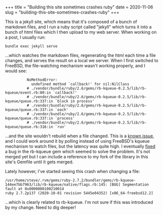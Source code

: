 +++
title = "Building this site sometimes crashes ruby"
date = 2020-11-06
slug = "building-this-site-sometimes-crashes-ruby"
+++

This is a jekyll site, which means that it's composed of a bunch of markdown files,
and I run a ruby script called "jekyll" which turns it into a bunch of html files
which I then upload to my web server. When working on a post, I usually run:
```
bundle exec jekyll serve
```
...which watches the markdown files, regenerating the
html each time a file changes, and serves the result on a local we server.
When I first switched to FreeBSD, the file-watching mechanism wasn't working properly,
and I would see:
```
          NoMethodError:
            undefined method `callback!' for nil:NilClass
          # ./vendor/bundle/ruby/2.6/gems/rb-kqueue-0.2.5/lib/rb-kqueue/event.rb:80:in `callback!'
          # ./vendor/bundle/ruby/2.6/gems/rb-kqueue-0.2.5/lib/rb-kqueue/queue.rb:337:in `block in process'
          # ./vendor/bundle/ruby/2.6/gems/rb-kqueue-0.2.5/lib/rb-kqueue/queue.rb:337:in `each'
          # ./vendor/bundle/ruby/2.6/gems/rb-kqueue-0.2.5/lib/rb-kqueue/queue.rb:337:in `process'
          # ./vendor/bundle/ruby/2.6/gems/rb-kqueue-0.2.5/lib/rb-kqueue/queue.rb:316:in `run'
```
...and the site wouldn't rebuild when a file changed. This is a [known issue](https://github.com/guard/listen/issues/475),
and I could work around it by polling instead of using FreeBSD's kqueue mechanism to watch files, but
the latency was quite high. I eventually [fixed](https://github.com/mat813/rb-kqueue/pull/12) a bug in the
rb-kqueue gem which seemed to solve the problem. It's not merged yet but I can include a reference to my
fork of the library in this site's Gemfile until it gets merged.

Lately however, I've started seeing this crash when changing a file:
```
/usr/home/steve/.rvm/gems/ruby-2.7.2/bundler/gems/rb-kqueue-144ee7bb7963/lib/rb-kqueue/native/flags.rb:145: [BUG] Segmentation fault at 0x0000000100210014
ruby 2.7.2p137 (2020-10-01 revision 5445e04352) [x86_64-freebsd12.2]
```
...which is clearly related to rb-kqueue. I'm not sure if this was introduced by my change.
Need to dig deeper!
